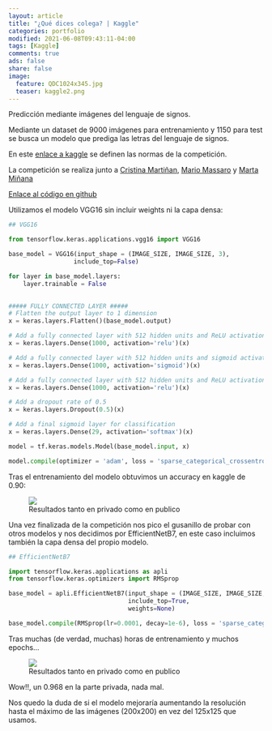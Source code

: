 ```yaml
---
layout: article
title: "¿Qué dices colega? | Kaggle"
categories: portfolio
modified: 2021-06-08T09:43:11-04:00
tags: [Kaggle]
comments: true
ads: false
share: false
image:
  feature: QDC1024x345.jpg
  teaser: kaggle2.png
---
```


Predicción mediante imágenes del lenguaje de signos.

Mediante un dataset de 9000 imágenes para entrenamiento y 1150 para test se busca
un modelo que prediga las letras del lenguaje de signos.  

En este [enlace a kaggle](https://www.kaggle.com/c/que-dices-colega/overview) se definen las normas de la competición.

La competición se realiza junto a [Cristina Martiñan](https://www.linkedin.com/in/cristinamantinan/), [Mario Massaro](https://www.linkedin.com/in/mariomassaro/) y [Marta Miñana](https://www.linkedin.com/in/martaminana1203/) 

[Enlace al código en github](https://github.com/FcoJavierMelo/my_projects/tree/main/Kaggle-que%20dices%20colega)

Utilizamos el modelo VGG16 sin incluir weights ni la capa densa:

```python 
## VGG16

from tensorflow.keras.applications.vgg16 import VGG16

base_model = VGG16(input_shape = (IMAGE_SIZE, IMAGE_SIZE, 3),
                  include_top=False)

for layer in base_model.layers:
    layer.trainable = False

    
##### FULLY CONNECTED LAYER #####
# Flatten the output layer to 1 dimension
x = keras.layers.Flatten()(base_model.output)

# Add a fully connected layer with 512 hidden units and ReLU activation
x = keras.layers.Dense(1000, activation='relu')(x)

# Add a fully connected layer with 512 hidden units and sigmoid activation
x = keras.layers.Dense(1000, activation='sigmoid')(x)

# Add a fully connected layer with 512 hidden units and ReLU activation
x = keras.layers.Dense(1000, activation='relu')(x)

# Add a dropout rate of 0.5
x = keras.layers.Dropout(0.5)(x)

# Add a final sigmoid layer for classification
x = keras.layers.Dense(29, activation='softmax')(x)

model = tf.keras.models.Model(base_model.input, x)

model.compile(optimizer = 'adam', loss = 'sparse_categorical_crossentropy',metrics = ['acc'])
```

Tras el entrenamiento del modelo obtuvimos un accuracy en kaggle de 0.90: 

<figure>
	<img src="{{ site.url }}/images/QDC1.PNG">
	<figcaption>Resultados tanto en privado como en publico</figcaption>
</figure>

Una vez finalizada de la competición nos pico el gusanillo de probar con otros modelos
y nos decidimos por EfficientNetB7, en este caso incluimos también la capa densa del propio modelo.

```python 
## EfficientNetB7

import tensorflow.keras.applications as apli
from tensorflow.keras.optimizers import RMSprop

base_model = apli.EfficientNetB7(input_shape = (IMAGE_SIZE, IMAGE_SIZE, 3),
                                 include_top=True,
                                 weights=None)

base_model.compile(RMSprop(lr=0.0001, decay=1e-6), loss = 'sparse_categorical_crossentropy',metrics = ['acc'])
```

Tras muchas (de verdad, muchas) horas de entrenamiento y muchos epochs...

<figure>
	<img src="{{ site.url }}/images/QDC2.PNG">
	<figcaption>Resultados tanto en privado como en publico</figcaption>
</figure>

Wow!!, un 0.968 en la parte privada, nada mal.

Nos quedo la duda de si el modelo mejoraría aumentando la resolución hasta el 
máximo de las imágenes (200x200) en vez del 125x125 que usamos.
